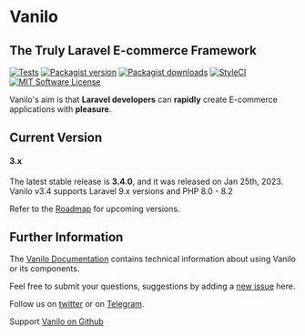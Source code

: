 # Vanilo

## The Truly Laravel E-commerce Framework

[![Tests](https://img.shields.io/github/actions/workflow/status/vanilophp/framework/tests.yml?branch=master&style=flat-square)](https://github.com/vanilophp/framework/actions?query=workflow%3Atests)
[![Packagist version](https://img.shields.io/packagist/v/vanilo/framework.svg?style=flat-square)](https://packagist.org/packages/vanilo/framework)
[![Packagist downloads](https://img.shields.io/packagist/dt/vanilo/framework.svg?style=flat-square)](https://packagist.org/packages/vanilo/framework)
[![StyleCI](https://styleci.io/repos/101036876/shield?branch=master)](https://styleci.io/repos/101036876)
[![MIT Software License](https://img.shields.io/badge/license-MIT-blue.svg?style=flat-square)](LICENSE.md)

Vanilo's aim is that **Laravel developers** can **rapidly** create E-commerce applications with **pleasure**.

## Current Version

#### 3.x

The latest stable release is **3.4.0**, and it was released on Jan 25th, 2023.
Vanilo v3.4 supports Laravel 9.x versions and PHP 8.0 - 8.2

Refer to the [Roadmap](https://vanilo.io/docs/3.x/roadmap) for upcoming versions.

## Further Information

The [Vanilo Documentation](https://vanilo.io/docs/) contains technical
information about using Vanilo or its components.

Feel free to submit your questions, suggestions by adding a
[new issue](https://github.com/vanilophp/framework/issues/new) here.

Follow us on [twitter](https://twitter.com/vanilo_io) or on [Telegram](https://t.me/vaniloecom).

Support [Vanilo on Github](https://github.com/sponsors/fulopattila122)
